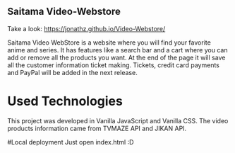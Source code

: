## Saitama Video-Webstore

Take a look: https://jonathz.github.io/Video-Webstore/

Saitama Video WebStore is a website where you will find your favorite anime and series. It has features like a search bar and a cart where you can add or remove all the products you want. At the end of the page it will save all the customer information ticket making. Tickets, credit card payments and PayPal will be added in the next release.

# Used Technologies
This project was developed in Vanilla JavaScript and Vanilla CSS.
The video products information came from TVMAZE API and JIKAN API.

#Local deployment
Just open index.html :D
